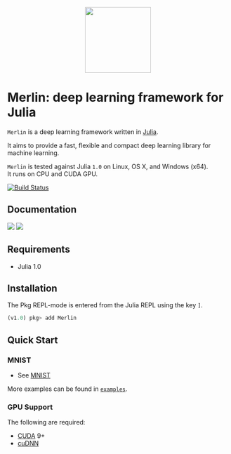 <p align="center"><img src="https://github.com/hshindo/Merlin.jl/blob/master/Merlin.png" width="150"></p>

# Merlin: deep learning framework for Julia

`Merlin` is a deep learning framework written in [Julia](http://julialang.org/).

It aims to provide a fast, flexible and compact deep learning library for machine learning.

`Merlin` is tested against Julia `1.0` on Linux, OS X, and Windows (x64).  
It runs on CPU and CUDA GPU.

[![Build Status](https://travis-ci.org/hshindo/Merlin.jl.svg?branch=master)](https://travis-ci.org/hshindo/Merlin.jl)

## Documentation
[![](https://img.shields.io/badge/docs-stable-blue.svg)](http://hshindo.github.io/Merlin.jl/stable/)
[![](https://img.shields.io/badge/docs-latest-blue.svg)](http://hshindo.github.io/Merlin.jl/latest/)

## Requirements
- Julia 1.0

## Installation
The Pkg REPL-mode is entered from the Julia REPL using the key `]`.
```julia
(v1.0) pkg> add Merlin
```

## Quick Start
### MNIST
* See [MNIST](examples/mnist/)

More examples can be found in [`examples`](examples/).

### GPU Support
The following are required:
* [CUDA](https://developer.nvidia.com/cuda-toolkit) 9+
* [cuDNN](https://developer.nvidia.com/cudnn)
